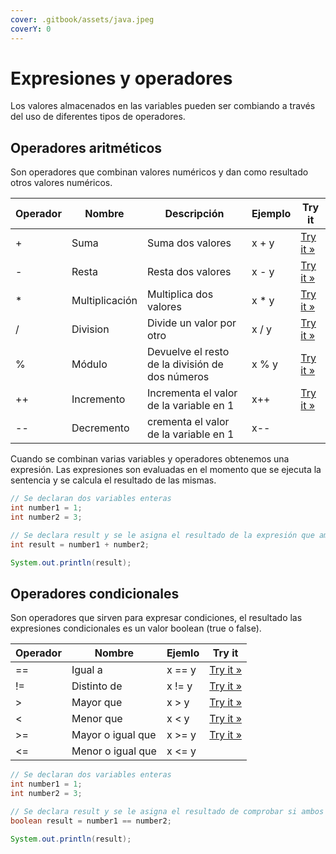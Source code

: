 ```yaml
---
cover: .gitbook/assets/java.jpeg
coverY: 0
---
```


# Expresiones y operadores

Los valores almacenados en las variables pueden ser combiando a través del uso de diferentes tipos de operadores.

## Operadores aritméticos

Son operadores que combinan valores numéricos y dan como resultado otros valores numéricos.

| Operador | Nombre         | Descripción                                     | Ejemplo | Try it                                                                           |
| -------- | -------------- | ----------------------------------------------- | ------- | -------------------------------------------------------------------------------- |
| +        | Suma           | Suma dos valores                                | x + y   | [Try it »](https://www.w3schools.com/java/tryjava.asp?filename=demo\_oper\_add)  |
| -        | Resta          | Resta dos valores                               | x - y   | [Try it »](https://www.w3schools.com/java/tryjava.asp?filename=demo\_oper\_sub)  |
| \*       | Multiplicación | Multiplica dos valores                          | x \* y  | [Try it »](https://www.w3schools.com/java/tryjava.asp?filename=demo\_oper\_mult) |
| /        | Division       | Divide un valor por otro                        | x / y   | [Try it »](https://www.w3schools.com/java/tryjava.asp?filename=demo\_oper\_div)  |
| %        | Módulo         | Devuelve el resto de la división de dos números | x % y   | [Try it »](https://www.w3schools.com/java/tryjava.asp?filename=demo\_oper\_mod)  |
| ++       | Incremento     | Incrementa el valor de la variable en 1         | x++     | [Try it »](https://www.w3schools.com/java/tryjava.asp?filename=demo\_oper\_inc)  |
| --       | Decremento     | crementa el valor de la variable en 1           | x--     |                                                                                  |

Cuando se combinan varias variables y operadores obtenemos una expresión. Las expresiones son evaluadas en el momento que se ejecuta la sentencia y se calcula el resultado de las mismas.

```java
// Se declaran dos variables enteras
int number1 = 1;
int number2 = 3;

// Se declara result y se le asigna el resultado de la expresión que ambos números
int result = number1 + number2;

System.out.println(result);
```

## Operadores condicionales

Son operadores que sirven para expresar condiciones, el resultado las expresiones condicionales es un valor boolean (true o false).

| Operador | Nombre            | Ejemlo | Try it                                                                               |
| -------- | ----------------- | ------ | ------------------------------------------------------------------------------------ |
| ==       | Igual a           | x == y | [Try it »](https://www.w3schools.com/java/tryjava.asp?filename=demo\_oper\_compare1) |
| !=       | Distinto de       | x != y | [Try it »](https://www.w3schools.com/java/tryjava.asp?filename=demo\_oper\_compare2) |
| >        | Mayor que         | x > y  | [Try it »](https://www.w3schools.com/java/tryjava.asp?filename=demo\_oper\_compare3) |
| <        | Menor que         | x < y  | [Try it »](https://www.w3schools.com/java/tryjava.asp?filename=demo\_oper\_compare4) |
| >=       | Mayor o igual que | x >= y | [Try it »](https://www.w3schools.com/java/tryjava.asp?filename=demo\_oper\_compare5) |
| <=       | Menor o igual que | x <= y |                                                                                      |

```java
// Se declaran dos variables enteras
int number1 = 1;
int number2 = 3;

// Se declara result y se le asigna el resultado de comprobar si ambos números son iguales
boolean result = number1 == number2;

System.out.println(result);
```
